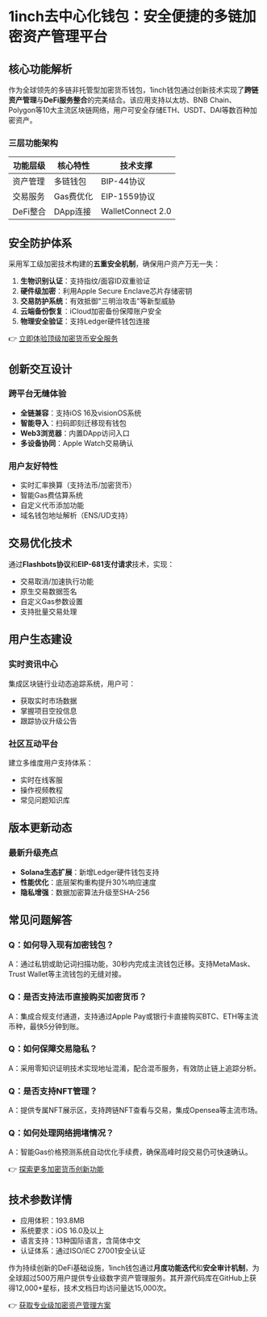 # 1inch去中心化钱包：安全便捷的多链加密资产管理平台

## 核心功能解析
作为全球领先的多链非托管型加密货币钱包，1inch钱包通过创新技术实现了**跨链资产管理**与**DeFi服务整合**的完美结合。该应用支持以太坊、BNB Chain、Polygon等10大主流区块链网络，用户可安全存储ETH、USDT、DAI等数百种加密资产。

### 三层功能架构
| 功能层级 | 核心特性 | 技术支撑 |
|---------|---------|---------|
| 资产管理 | 多链钱包 | BIP-44协议 |
| 交易服务 | Gas费优化 | EIP-1559协议 |
| DeFi整合 | DApp连接 | WalletConnect 2.0 |

## 安全防护体系
采用军工级加密技术构建的**五重安全机制**，确保用户资产万无一失：
1. **生物识别认证**：支持指纹/面容ID双重验证
2. **硬件级加密**：利用Apple Secure Enclave芯片存储密钥
3. **交易防护系统**：有效抵御"三明治攻击"等新型威胁
4. **云端备份恢复**：iCloud加密备份保障账户安全
5. **物理安全验证**：支持Ledger硬件钱包连接

👉 [立即体验顶级加密货币安全服务](https://bit.ly/okx_welcome)

## 创新交互设计
### 跨平台无缝体验
- **全链兼容**：支持iOS 16及visionOS系统
- **智能导入**：扫码即刻迁移现有钱包
- **Web3浏览器**：内置DApp访问入口
- **多设备协同**：Apple Watch交易确认

### 用户友好特性
- 实时汇率换算（支持法币/加密货币）
- 智能Gas费估算系统
- 自定义代币添加功能
- 域名钱包地址解析（ENS/UD支持）

## 交易优化技术
通过**Flashbots协议**和**EIP-681支付请求**技术，实现：
- 交易取消/加速执行功能
- 原生交易数据签名
- 自定义Gas参数设置
- 支持批量交易处理

## 用户生态建设
### 实时资讯中心
集成区块链行业动态追踪系统，用户可：
- 获取实时市场数据
- 掌握项目空投信息
- 跟踪协议升级公告

### 社区互动平台
建立多维度用户支持体系：
- 实时在线客服
- 操作视频教程
- 常见问题知识库

## 版本更新动态
### 最新升级亮点
- **Solana生态扩展**：新增Ledger硬件钱包支持
- **性能优化**：底层架构重构提升30%响应速度
- **隐私增强**：数据加密算法升级至SHA-256

## 常见问题解答

### Q：如何导入现有加密钱包？
A：通过私钥或助记词扫描功能，30秒内完成主流钱包迁移。支持MetaMask、Trust Wallet等主流钱包的无缝对接。

### Q：是否支持法币直接购买加密货币？
A：集成合规支付通道，支持通过Apple Pay或银行卡直接购买BTC、ETH等主流币种，最快5分钟到账。

### Q：如何保障交易隐私？
A：采用零知识证明技术实现地址混淆，配合混币服务，有效防止链上追踪分析。

### Q：是否支持NFT管理？
A：提供专属NFT展示区，支持跨链NFT查看与交易，集成Opensea等主流市场。

### Q：如何处理网络拥堵情况？
A：智能Gas价格预测系统自动优化手续费，确保高峰时段交易仍可快速确认。

👉 [探索更多加密货币创新功能](https://bit.ly/okx_welcome)

## 技术参数详情
- 应用体积：193.8MB
- 系统要求：iOS 16.0及以上
- 语言支持：13种国际语言，含简体中文
- 认证体系：通过ISO/IEC 27001安全认证

作为持续创新的DeFi基础设施，1inch钱包通过**月度功能迭代**和**安全审计机制**，为全球超过500万用户提供专业级数字资产管理服务。其开源代码库在GitHub上获得12,000+星标，技术文档日均访问量达15,000次。

👉 [获取专业级加密资产管理方案](https://bit.ly/okx_welcome)